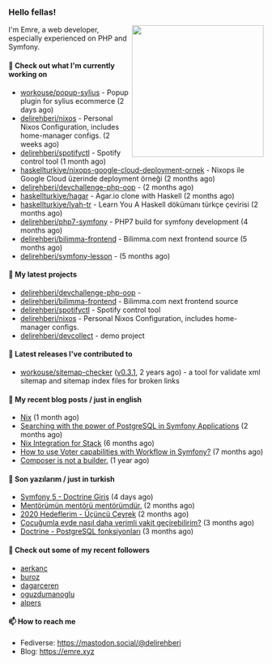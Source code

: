 <h3>Hello fellas!</h3>
 

<img align="right" src="https://media.giphy.com/media/ZE6HYckyroMWwSp11C/giphy-downsized.gif" width="260">

I'm Emre, a web developer, especially experienced on PHP and Symfony.

#### 👷 Check out what I'm currently working on

- [workouse/popup-sylius](https://github.com/workouse/popup-sylius) - Popup plugin for sylius ecommerce (2 days ago)
- [delirehberi/nixos](https://github.com/delirehberi/nixos) - Personal Nixos Configuration, includes home-manager configs. (2 weeks ago)
- [delirehberi/spotifyctl](https://github.com/delirehberi/spotifyctl) - Spotify control tool (1 month ago)
- [haskellturkiye/nixops-google-cloud-deployment-ornek](https://github.com/haskellturkiye/nixops-google-cloud-deployment-ornek) - Nixops ile Google Cloud üzerinde deployment örneği (2 months ago)
- [delirehberi/devchallenge-php-oop](https://github.com/delirehberi/devchallenge-php-oop) -  (2 months ago)
- [haskellturkiye/hagar](https://github.com/haskellturkiye/hagar) - Agar.io clone with Haskell (2 months ago)
- [haskellturkiye/lyah-tr](https://github.com/haskellturkiye/lyah-tr) - Learn You A Haskell dökümanı türkçe çevirisi (2 months ago)
- [delirehberi/php7-symfony](https://github.com/delirehberi/php7-symfony) - PHP7 build for symfony development (4 months ago)
- [delirehberi/bilimma-frontend](https://github.com/delirehberi/bilimma-frontend) - Bilimma.com next frontend source (5 months ago)
- [delirehberi/symfony-lesson](https://github.com/delirehberi/symfony-lesson) -  (5 months ago)

#### 🌱 My latest projects

- [delirehberi/devchallenge-php-oop](https://github.com/delirehberi/devchallenge-php-oop) - 
- [delirehberi/bilimma-frontend](https://github.com/delirehberi/bilimma-frontend) - Bilimma.com next frontend source
- [delirehberi/spotifyctl](https://github.com/delirehberi/spotifyctl) - Spotify control tool
- [delirehberi/nixos](https://github.com/delirehberi/nixos) - Personal Nixos Configuration, includes home-manager configs.
- [delirehberi/devcollect](https://github.com/delirehberi/devcollect) - demo project

#### 🔭 Latest releases I've contributed to

- [workouse/sitemap-checker](https://github.com/workouse/sitemap-checker) ([v0.3.1](https://github.com/workouse/sitemap-checker/releases/tag/v0.3.1), 2 years ago) - a tool for validate xml sitemap and sitemap index files for broken links

#### 📜 My recent blog posts / just in english

- [Nix](https://emre.xyz/nix) (1 month ago)
- [Searching with the power of PostgreSQL in Symfony Applications](https://emre.xyz/searching-with-the-power-of-postgresql-in-symfony-applications) (2 months ago)
- [Nix Integration for Stack](https://emre.xyz/nix-integration-for-stack) (6 months ago)
- [How to use Voter capabilities with Workflow in Symfony?](https://emre.xyz/how-to-use-voter-capabilities-with-workflow-in-symfony) (7 months ago)
- [Composer is not a builder.](https://emre.xyz/composer-is-not-a-builder) (1 year ago)

#### 📜 Son yazılarım / just in turkish

- [Symfony 5 - Doctrine Giriş](https://emre.xyz/symfony-5-doctrine-giris) (4 days ago)
- [Mentörümün mentörü mentörümdür.](https://emre.xyz/mentorumun-mentoru-mentorumdur) (2 months ago)
- [2020 Hedeflerim - Üçüncü Çeyrek](https://emre.xyz/2020-hedeflerim-ucuncu-ceyrek) (2 months ago)
- [Çocuğumla evde nasıl daha verimli vakit geçirebilirim?](https://emre.xyz/cocugumla-evde-nasil-daha-verimli-vakit-gecirebilirim) (3 months ago)
- [Doctrine - PostgreSQL fonksiyonları](https://emre.xyz/doctrine-postgresql-fonksiyonlari) (3 months ago)

#### 👯 Check out some of my recent followers

- [aerkanc](https://github.com/aerkanc)
- [buroz](https://github.com/buroz)
- [dagarceren](https://github.com/dagarceren)
- [oguzdumanoglu](https://github.com/oguzdumanoglu)
- [alpers](https://github.com/alpers)

#### 📫 How to reach me

- Fediverse: https://mastodon.social/@delirehberi
- Blog: https://emre.xyz
